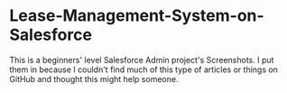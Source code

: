 # Lease-Management-System-on-Salesforce
This is a beginners' level Salesforce Admin project's Screenshots. I put them in because I couldn't find much of this type of articles or things on GitHub and thought this might help someone.
